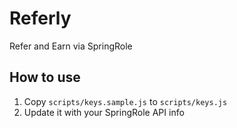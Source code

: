# Referly
Refer and Earn via SpringRole

## How to use

1) Copy `scripts/keys.sample.js` to `scripts/keys.js`
2) Update it with your SpringRole API info



